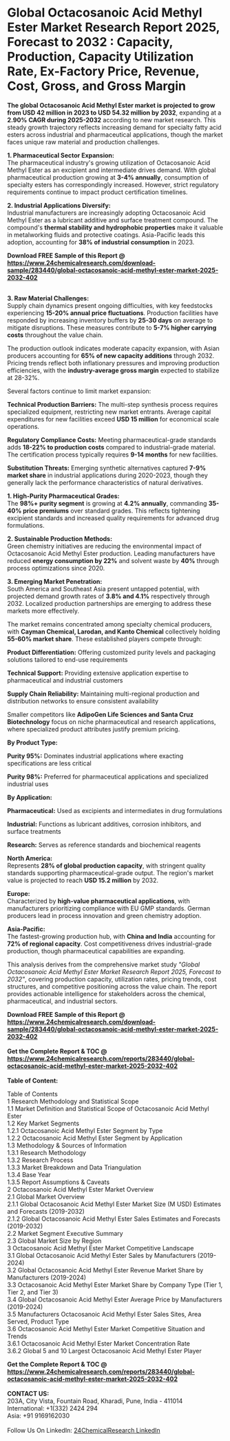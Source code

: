 <h1>Global Octacosanoic Acid Methyl Ester Market Research Report 2025, Forecast to 2032 : Capacity, Production, Capacity Utilization Rate, Ex-Factory Price, Revenue, Cost, Gross, and Gross Margin</h1><p><strong>The global Octacosanoic Acid Methyl Ester market is projected to grow from USD 42 million in 2023 to USD 54.32 million by 2032</strong>, expanding at a <strong>2.90% CAGR during 2025-2032</strong> according to new market research. This steady growth trajectory reflects increasing demand for specialty fatty acid esters across industrial and pharmaceutical applications, though the market faces unique raw material and production challenges.</p><p><strong>1. Pharmaceutical Sector Expansion:</strong><br>
The pharmaceutical industry's growing utilization of Octacosanoic Acid Methyl Ester as an excipient and intermediate drives demand. With global pharmaceutical production growing at <strong>3-4% annually</strong>, consumption of specialty esters has correspondingly increased. However, strict regulatory requirements continue to impact product certification timelines.</p><p><strong>2. Industrial Applications Diversify:</strong><br>
Industrial manufacturers are increasingly adopting Octacosanoic Acid Methyl Ester as a lubricant additive and surface treatment compound. The compound's <strong>thermal stability and hydrophobic properties</strong> make it valuable in metalworking fluids and protective coatings. Asia-Pacific leads this adoption, accounting for <strong>38% of industrial consumption</strong> in 2023.</p><div><b>Download FREE Sample of this Report @ 
            <a href="https://www.24chemicalresearch.com/download-sample/283440/global-octacosanoic-acid-methyl-ester-market-2025-2032-402">
            https://www.24chemicalresearch.com/download-sample/283440/global-octacosanoic-acid-methyl-ester-market-2025-2032-402</a></b></div><br><p><strong>3. Raw Material Challenges:</strong><br>
Supply chain dynamics present ongoing difficulties, with key feedstocks experiencing <strong>15-20% annual price fluctuations</strong>. Production facilities have responded by increasing inventory buffers by <strong>25-30 days</strong> on average to mitigate disruptions. These measures contribute to <strong>5-7% higher carrying costs</strong> throughout the value chain.</p><p>The production outlook indicates moderate capacity expansion, with Asian producers accounting for <strong>65% of new capacity additions</strong> through 2032. Pricing trends reflect both inflationary pressures and improving production efficiencies, with the <strong>industry-average gross margin</strong> expected to stabilize at 28-32%.</p><p>Several factors continue to limit market expansion:</p><p><strong>Technical Production Barriers:</strong> The multi-step synthesis process requires specialized equipment, restricting new market entrants. Average capital expenditures for new facilities exceed <strong>USD 15 million</strong> for economical scale operations.</p><p><strong>Regulatory Compliance Costs:</strong> Meeting pharmaceutical-grade standards adds <strong>18-22% to production costs</strong> compared to industrial-grade material. The certification process typically requires <strong>9-14 months</strong> for new facilities.</p><p><strong>Substitution Threats:</strong> Emerging synthetic alternatives captured <strong>7-9% market share</strong> in industrial applications during 2020-2023, though they generally lack the performance characteristics of natural derivatives.</p><p><strong>1. High-Purity Pharmaceutical Grades:</strong><br>
The <strong>98%+ purity segment</strong> is growing at <strong>4.2% annually</strong>, commanding <strong>35-40% price premiums</strong> over standard grades. This reflects tightening excipient standards and increased quality requirements for advanced drug formulations.</p><p><strong>2. Sustainable Production Methods:</strong><br>
Green chemistry initiatives are reducing the environmental impact of Octacosanoic Acid Methyl Ester production. Leading manufacturers have reduced <strong>energy consumption by 22%</strong> and solvent waste by <strong>40%</strong> through process optimizations since 2020.</p><p><strong>3. Emerging Market Penetration:</strong><br>
South America and Southeast Asia present untapped potential, with projected demand growth rates of <strong>3.8% and 4.1%</strong> respectively through 2032. Localized production partnerships are emerging to address these markets more effectively.</p><p>The market remains concentrated among specialty chemical producers, with <strong>Cayman Chemical, Larodan, and Kanto Chemical</strong> collectively holding <strong>55-60% market share</strong>. These established players compete through:</p><p><strong>Product Differentiation:</strong> Offering customized purity levels and packaging solutions tailored to end-use requirements</p><p><strong>Technical Support:</strong> Providing extensive application expertise to pharmaceutical and industrial customers</p><p><strong>Supply Chain Reliability:</strong> Maintaining multi-regional production and distribution networks to ensure consistent availability</p><p>Smaller competitors like <strong>AdipoGen Life Sciences and Santa Cruz Biotechnology</strong> focus on niche pharmaceutical and research applications, where specialized product attributes justify premium pricing.</p><p><strong>By Product Type:</strong></p><p><strong>Purity 95%:</strong> Dominates industrial applications where exacting specifications are less critical</p><p><strong>Purity 98%:</strong> Preferred for pharmaceutical applications and specialized industrial uses</p><p><strong>By Application:</strong></p><p><strong>Pharmaceutical:</strong> Used as excipients and intermediates in drug formulations</p><p><strong>Industrial:</strong> Functions as lubricant additives, corrosion inhibitors, and surface treatments</p><p><strong>Research:</strong> Serves as reference standards and biochemical reagents</p><p><strong>North America:</strong><br>
Represents <strong>28% of global production capacity</strong>, with stringent quality standards supporting pharmaceutical-grade output. The region's market value is projected to reach <strong>USD 15.2 million</strong> by 2032.</p><p><strong>Europe:</strong><br>
Characterized by <strong>high-value pharmaceutical applications</strong>, with manufacturers prioritizing compliance with EU GMP standards. German producers lead in process innovation and green chemistry adoption.</p><p><strong>Asia-Pacific:</strong><br>
The fastest-growing production hub, with <strong>China and India</strong> accounting for <strong>72% of regional capacity</strong>. Cost competitiveness drives industrial-grade production, though pharmaceutical capabilities are expanding.</p><p>This analysis derives from the comprehensive market study <em>"Global Octacosanoic Acid Methyl Ester Market Research Report 2025, Forecast to 2032"</em>, covering production capacity, utilization rates, pricing trends, cost structures, and competitive positioning across the value chain. The report provides actionable intelligence for stakeholders across the chemical, pharmaceutical, and industrial sectors.</p><div><b>Download FREE Sample of this Report @ 
            <a href="https://www.24chemicalresearch.com/download-sample/283440/global-octacosanoic-acid-methyl-ester-market-2025-2032-402">
            https://www.24chemicalresearch.com/download-sample/283440/global-octacosanoic-acid-methyl-ester-market-2025-2032-402</a></b></div><br><div><b>Get the Complete Report & TOC @ 
            <a href="https://www.24chemicalresearch.com/reports/283440/global-octacosanoic-acid-methyl-ester-market-2025-2032-402">
            https://www.24chemicalresearch.com/reports/283440/global-octacosanoic-acid-methyl-ester-market-2025-2032-402</a></b></div><br>
            <b>Table of Content:</b><p>Table of Contents<br />
1 Research Methodology and Statistical Scope<br />
1.1 Market Definition and Statistical Scope of Octacosanoic Acid Methyl Ester<br />
1.2 Key Market Segments<br />
1.2.1 Octacosanoic Acid Methyl Ester Segment by Type<br />
1.2.2 Octacosanoic Acid Methyl Ester Segment by Application<br />
1.3 Methodology & Sources of Information<br />
1.3.1 Research Methodology<br />
1.3.2 Research Process<br />
1.3.3 Market Breakdown and Data Triangulation<br />
1.3.4 Base Year<br />
1.3.5 Report Assumptions & Caveats<br />
2 Octacosanoic Acid Methyl Ester Market Overview<br />
2.1 Global Market Overview<br />
2.1.1 Global Octacosanoic Acid Methyl Ester Market Size (M USD) Estimates and Forecasts (2019-2032)<br />
2.1.2 Global Octacosanoic Acid Methyl Ester Sales Estimates and Forecasts (2019-2032)<br />
2.2 Market Segment Executive Summary<br />
2.3 Global Market Size by Region<br />
3 Octacosanoic Acid Methyl Ester Market Competitive Landscape<br />
3.1 Global Octacosanoic Acid Methyl Ester Sales by Manufacturers (2019-2024)<br />
3.2 Global Octacosanoic Acid Methyl Ester Revenue Market Share by Manufacturers (2019-2024)<br />
3.3 Octacosanoic Acid Methyl Ester Market Share by Company Type (Tier 1, Tier 2, and Tier 3)<br />
3.4 Global Octacosanoic Acid Methyl Ester Average Price by Manufacturers (2019-2024)<br />
3.5 Manufacturers Octacosanoic Acid Methyl Ester Sales Sites, Area Served, Product Type<br />
3.6 Octacosanoic Acid Methyl Ester Market Competitive Situation and Trends<br />
3.6.1 Octacosanoic Acid Methyl Ester Market Concentration Rate<br />
3.6.2 Global 5 and 10 Largest Octacosanoic Acid Methyl Ester Player</p><div><b>Get the Complete Report & TOC @ 
            <a href="https://www.24chemicalresearch.com/reports/283440/global-octacosanoic-acid-methyl-ester-market-2025-2032-402">
            https://www.24chemicalresearch.com/reports/283440/global-octacosanoic-acid-methyl-ester-market-2025-2032-402</a></b></div><br><b>CONTACT US:</b><br>
            203A, City Vista, Fountain Road, Kharadi, Pune, India - 411014<br>
            International: +1(332) 2424 294<br>
            Asia: +91 9169162030 <br><br>
            Follow Us On LinkedIn: <a href="https://www.linkedin.com/company/24chemicalresearch/">24ChemicalResearch LinkedIn</a>